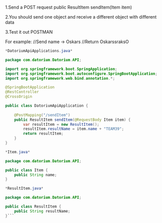 1.Send a POST request
public ResultItem sendItem(Item item)

2.You should send one object and receive a different object with different data

3.Test it out POSTMAN

For example:
//Send name -> Oskars
//Return OskarssraksO

```java
*DatoriumApiApplications.java*

package com.datorium.Datorium.API;

import org.springframework.boot.SpringApplication;
import org.springframework.boot.autoconfigure.SpringBootApplication;
import org.springframework.web.bind.annotation.*;

@SpringBootApplication
@RestController
@CrossOrigin

public class DatoriumApiApplication {
    
    @PostMapping("/sendItem")
    public ResultItem sendItem(@RequestBody Item item) {
        var resultItem = new ResultItem();
        resultItem.resultName = item.name + "TEAM39";
        return resultItem;
    }
}

*Item.java*

package com.datorium.Datorium.API;

public class Item {
    public String name;
}

*ResultItem.java*

package com.datorium.Datorium.API;

public class ResultItem {
    public String resultName;
}```

